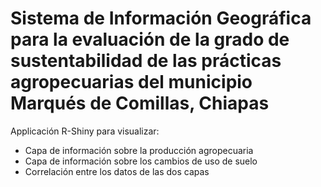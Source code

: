 # Sistema de Informaci&oacute;n Geogr&aacute;fica para la evaluaci&oacute;n de la grado de sustentabilidad de las pr&aacute;cticas agropecuarias del municipio Marqu&eacute;s de Comillas, Chiapas


Applicación R-Shiny para visualizar: 
* Capa de información sobre la producción agropecuaria
* Capa de información sobre los cambios de uso de suelo
* Correlación entre los datos de las dos capas
